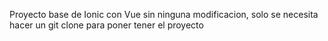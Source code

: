 Proyecto base de Ionic con Vue sin ninguna modificacion, solo se necesita hacer un git clone para poner tener el proyecto
